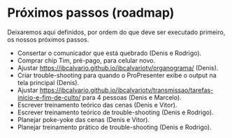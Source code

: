 # Próximos passos (roadmap)

Deixaremos aqui definidos, por ordem do que deve ser executado primeiro, os nossos próximos passos.

- Consertar o comunicador que está quebrado (Denis e Rodrigo).
- Comprar chip Tim, pré-pago, para celular novo.
- Ajustar https://ibcalvario.github.io/ibcalvariotv/organograma/ (Denis).
- Criar trouble-shooting para quando o ProPresenter exibe o output na tela principal (Denis).
- Ajustar https://ibcalvario.github.io/ibcalvariotv/transmissao/tarefas-inicio-e-fim-de-culto/ para 4 pessoas (Denis e Marcelo).
- Escrever treinamento teórico das cenas (Denis e Vitor).
- Escrever treinamento teórico de trouble-shooting (Denis e Rodrigo).
- Planejar poke-yoke das cenas (Denis e Vitor).
- Planejar treinamento prático de trouble-shooting (Denis e Rodrigo).
